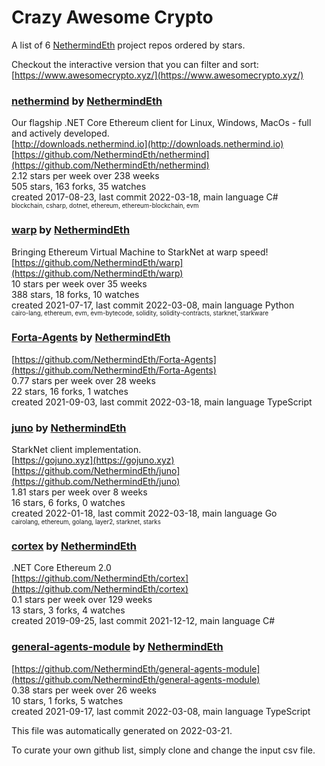 # Crazy Awesome Crypto
A list of 6 [NethermindEth](https://github.com/NethermindEth) project repos ordered by stars.  

Checkout the interactive version that you can filter and sort: 
[https://www.awesomecrypto.xyz/](https://www.awesomecrypto.xyz/)  


### [nethermind](https://github.com/NethermindEth/nethermind) by [NethermindEth](https://github.com/NethermindEth)  
Our flagship .NET Core Ethereum client for Linux, Windows, MacOs - full and actively developed.  
[http://downloads.nethermind.io](http://downloads.nethermind.io)  
[https://github.com/NethermindEth/nethermind](https://github.com/NethermindEth/nethermind)  
2.12 stars per week over 238 weeks  
505 stars, 163 forks, 35 watches  
created 2017-08-23, last commit 2022-03-18, main language C#  
<sub><sup>blockchain, csharp, dotnet, ethereum, ethereum-blockchain, evm</sup></sub>


### [warp](https://github.com/NethermindEth/warp) by [NethermindEth](https://github.com/NethermindEth)  
Bringing Ethereum Virtual Machine to StarkNet at warp speed!   
[https://github.com/NethermindEth/warp](https://github.com/NethermindEth/warp)  
10 stars per week over 35 weeks  
388 stars, 18 forks, 10 watches  
created 2021-07-17, last commit 2022-03-08, main language Python  
<sub><sup>cairo-lang, ethereum, evm, evm-bytecode, solidity, solidity-contracts, starknet, starkware</sup></sub>


### [Forta-Agents](https://github.com/NethermindEth/Forta-Agents) by [NethermindEth](https://github.com/NethermindEth)  
  
[https://github.com/NethermindEth/Forta-Agents](https://github.com/NethermindEth/Forta-Agents)  
0.77 stars per week over 28 weeks  
22 stars, 16 forks, 1 watches  
created 2021-09-03, last commit 2022-03-18, main language TypeScript  


### [juno](https://github.com/NethermindEth/juno) by [NethermindEth](https://github.com/NethermindEth)  
StarkNet client implementation.  
[https://gojuno.xyz](https://gojuno.xyz)  
[https://github.com/NethermindEth/juno](https://github.com/NethermindEth/juno)  
1.81 stars per week over 8 weeks  
16 stars, 6 forks, 0 watches  
created 2022-01-18, last commit 2022-03-18, main language Go  
<sub><sup>cairolang, ethereum, golang, layer2, starknet, starks</sup></sub>


### [cortex](https://github.com/NethermindEth/cortex) by [NethermindEth](https://github.com/NethermindEth)  
.NET Core Ethereum 2.0  
[https://github.com/NethermindEth/cortex](https://github.com/NethermindEth/cortex)  
0.1 stars per week over 129 weeks  
13 stars, 3 forks, 4 watches  
created 2019-09-25, last commit 2021-12-12, main language C#  


### [general-agents-module](https://github.com/NethermindEth/general-agents-module) by [NethermindEth](https://github.com/NethermindEth)  
  
[https://github.com/NethermindEth/general-agents-module](https://github.com/NethermindEth/general-agents-module)  
0.38 stars per week over 26 weeks  
10 stars, 1 forks, 5 watches  
created 2021-09-17, last commit 2022-03-08, main language TypeScript  


This file was automatically generated on 2022-03-21.  

To curate your own github list, simply clone and change the input csv file.  